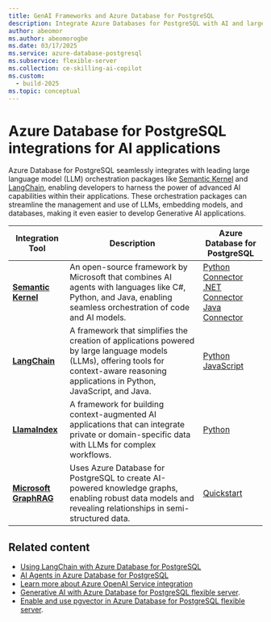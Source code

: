 ```yaml
---
title: GenAI Frameworks and Azure Database for PostgreSQL
description: Integrate Azure Databases for PostgreSQL with AI and large language model (LLM) orchestration packages like Semantic Kernel and LangChain.
author: abeomor
ms.author: abeomorogbe
ms.date: 03/17/2025
ms.service: azure-database-postgresql
ms.subservice: flexible-server
ms.collection: ce-skilling-ai-copilot
ms.custom:
  - build-2025
ms.topic: conceptual
---
```


# Azure Database for PostgreSQL integrations for AI applications

Azure Database for PostgreSQL seamlessly integrates with leading large language model (LLM) orchestration packages like [Semantic Kernel](https://github.com/microsoft/semantic-kernel) and [LangChain](https://www.langchain.com/), enabling developers to harness the power of advanced AI capabilities within their applications. These orchestration packages can streamline the management and use of LLMs, embedding models, and databases, making it even easier to develop Generative AI applications.

| Integration Tool | Description | Azure Database for PostgreSQL | 
| --- | --- | --- |
| **[Semantic Kernel](https://github.com/microsoft/semantic-kernel)** | An open-source framework by Microsoft that combines AI agents with languages like C#, Python, and Java, enabling seamless orchestration of code and AI models. | [Python Connector](/semantic-kernel/concepts/vector-store-connectors/out-of-the-box-connectors/postgres-connector?pivots=programming-language-python) <br> [.NET Connector](/semantic-kernel/concepts/vector-store-connectors/out-of-the-box-connectors/postgres-connector?pivots=programming-language-csharp) <br> [Java Connector](/semantic-kernel/concepts/vector-store-connectors/out-of-the-box-connectors/postgres-connector?pivots=programming-language-java)
| **[LangChain](https://www.langchain.com/)** | A framework that simplifies the creation of applications powered by large language models (LLMs), offering tools for context-aware reasoning applications in Python, JavaScript, and Java. | [Python](https://python.langchain.com/docs/integrations/vectorstores/pgvector/) <br> [JavaScript](https://js.langchain.com/docs/integrations/vectorstores/pgvector/) | 
| **[LlamaIndex](https://www.llamaindex.ai/)** | A framework for building context-augmented AI applications that can integrate private or domain-specific data with LLMs for complex workflows. | [Python](https://docs.llamaindex.ai/en/stable/examples/vector_stores/postgres/) | 
| **[Microsoft GraphRAG](https://microsoft.github.io/graphrag/)** | Uses Azure Database for PostgreSQL to create AI-powered knowledge graphs, enabling robust data models and revealing relationships in semi-structured data. | [Quickstart](https://github.com/Azure-Samples/graphrag-legalcases-postgres/) | 

## Related content

- [Using LangChain with Azure Database for PostgreSQL](generative-ai-develop-with-langchain.md)
- [AI Agents in Azure Database for PostgreSQL](generative-ai-ai-agents.md)
- [Learn more about Azure OpenAI Service integration](generative-ai-azure-openai.md)
- [Generative AI with Azure Database for PostgreSQL flexible server](generative-ai-overview.md).
- [Enable and use pgvector in Azure Database for PostgreSQL flexible server](how-to-use-pgvector.md).
